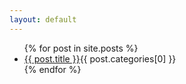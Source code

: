 ```yaml
---
layout: default
---
```


  <ul>
    {% for post in site.posts %}
      <li>
        <a href="{{ post.url }}">{{ post.title }}</a>{{ post.categories[0] }}
      </li>
    {% endfor %}
  </ul>